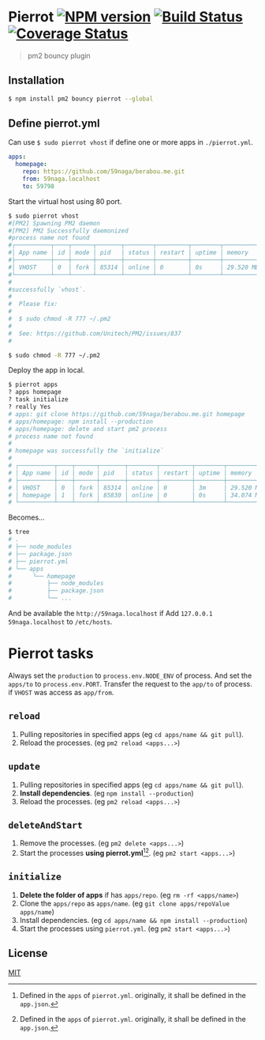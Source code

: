 # Pierrot [![NPM version][npm-image]][npm] [![Build Status][travis-image]][travis] [![Coverage Status][coveralls-image]][coveralls]

> pm2 bouncy plugin

## Installation

```bash
$ npm install pm2 bouncy pierrot --global
```

## Define pierrot.yml

Can use `$ sudo pierrot vhost` if define one or more apps in `./pierrot.yml`.

```yaml
apps:
  homepage:
    repo: https://github.com/59naga/berabou.me.git
    from: 59naga.localhost
    to: 59798
```

Start the virtual host using 80 port.

```bash
$ sudo pierrot vhost
#[PM2] Spawning PM2 daemon
#[PM2] PM2 Successfully daemonized
#process name not found
#┌──────────┬────┬──────┬───────┬────────┬─────────┬────────┬─────────────┬──────────┐
#│ App name │ id │ mode │ pid   │ status │ restart │ uptime │ memory      │ watching │
#├──────────┼────┼──────┼───────┼────────┼─────────┼────────┼─────────────┼──────────┤
#│ VHOST    │ 0  │ fork │ 85314 │ online │ 0       │ 0s     │ 29.520 MB   │ disabled │
#└──────────┴────┴──────┴───────┴────────┴─────────┴────────┴─────────────┴──────────┘
#
#successfully `vhost`.
#
#  Please fix:
#
#  $ sudo chmod -R 777 ~/.pm2
#
#  See: https://github.com/Unitech/PM2/issues/837
#
```

```bash
$ sudo chmod -R 777 ~/.pm2
```

Deploy the app in local.

```bash
$ pierrot apps
? apps homepage
? task initialize
? really Yes
# apps: git clone https://github.com/59naga/berabou.me.git homepage
# apps/homepage: npm install --production
# apps/homepage: delete and start pm2 process
# process name not found
# 
# homepage was successfully the `initialize`
# 
# ┌──────────┬────┬──────┬───────┬────────┬─────────┬────────┬─────────────┬──────────┐
# │ App name │ id │ mode │ pid   │ status │ restart │ uptime │ memory      │ watching │
# ├──────────┼────┼──────┼───────┼────────┼─────────┼────────┼─────────────┼──────────┤
# │ VHOST    │ 0  │ fork │ 85314 │ online │ 0       │ 3m     │ 29.520 MB   │ disabled │
# │ homepage │ 1  │ fork │ 85830 │ online │ 0       │ 0s     │ 34.074 MB   │ disabled │
# └──────────┴────┴──────┴───────┴────────┴─────────┴────────┴─────────────┴──────────┘
```

Becomes...

```bash
$ tree
# .
# ├── node_modules
# ├── package.json
# ├── pierrot.yml
# └── apps
#      └── homepage
#          ├── node_modules
#          ├── package.json
#          └── ...
```

And be available the `http://59naga.localhost` if Add `127.0.0.1 59naga.localhost` to `/etc/hosts`.

# Pierrot tasks

Always set the `production` to `process.env.NODE_ENV` of process. And set the `apps/to` to `process.env.PORT`.
Transfer the request to the `app/to` of process. if `VHOST` was access as `app/from`.

## `reload`

1. Pulling repositories in specified apps (eg `cd apps/name && git pull`).
2. Reload the processes. (eg `pm2 reload <apps...>`)

## `update`

1. Pulling repositories in specified apps (eg `cd apps/name && git pull`).
2. __Install dependencies__. (eg `npm install --production`)
3. Reload the processes. (eg `pm2 reload <apps...>`)

## `deleteAndStart`

1. Remove the processes. (eg `pm2 delete <apps...>`)
2. Start the processes __using pierrot.yml__[^1][^1]. (eg `pm2 start <apps...>`)

[^1]: Defined in the `apps` of `pierrot.yml`. originally, it shall be defined in the `app.json`.

## `initialize`

1. __Delete the folder of apps__ if has `apps/repo`. (eg `rm -rf <apps/name>`)
2. Clone the `apps/repo` as `apps/name`. (eg `git clone apps/repoValue apps/name`)
3. Install dependencies. (eg `cd apps/name && npm install --production`)
4. Start the processes using `pierrot.yml`. (eg `pm2 start <apps...>`)

License
---
[MIT][License]

[License]: http://59naga.mit-license.org/

[sauce-image]: http://soysauce.berabou.me/u/59798/pierrot.svg
[sauce]: https://saucelabs.com/u/59798
[npm-image]:https://img.shields.io/npm/v/pierrot.svg?style=flat-square
[npm]: https://npmjs.org/package/pierrot
[travis-image]: http://img.shields.io/travis/59naga/pierrot.svg?style=flat-square
[travis]: https://travis-ci.org/59naga/pierrot
[coveralls-image]: http://img.shields.io/coveralls/59naga/pierrot.svg?style=flat-square
[coveralls]: https://coveralls.io/r/59naga/pierrot?branch=master
